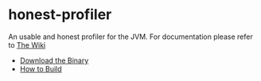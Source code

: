 honest-profiler
===============

An usable and honest profiler for the JVM. For documentation please refer to
[The Wiki](https://github.com/RichardWarburton/honest-profiler/wiki)

* [Download the Binary](http://insightfullogic.com/honest-profiler.zip)
* [How to Build](https://github.com/RichardWarburton/honest-profiler/wiki/How-to-build)
